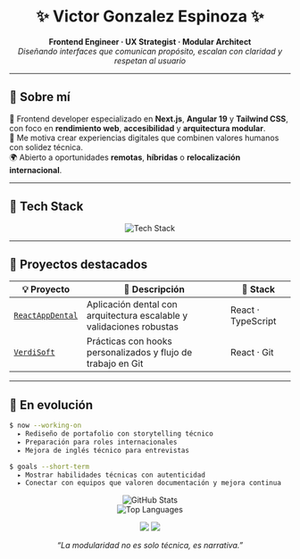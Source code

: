 


<h1 align="center">✨ Victor Gonzalez Espinoza ✨</h1>

<p align="center">
  <strong>Frontend Engineer · UX Strategist · Modular Architect</strong><br>
  <em>Diseñando interfaces que comunican propósito, escalan con claridad y respetan al usuario</em>
</p>

---

## 🧠 Sobre mí  

🎯 Frontend developer especializado en **Next.js**, **Angular 19** y **Tailwind CSS**, con foco en **rendimiento web**, **accesibilidad** y **arquitectura modular**.  
🧩 Me motiva crear experiencias digitales que combinen valores humanos con solidez técnica.  
🌍 Abierto a oportunidades **remotas**, **híbridas** o **relocalización internacional**.  

---

## 🚀 Tech Stack  

<p align="center">
  <img src="https://skillicons.dev/icons?i=nextjs,angular,tailwind,ts,vercel,github,figma,javascript,react" alt="Tech Stack" />
</p>

---

## 📁 Proyectos destacados

| 💡 Proyecto | 📝 Descripción | 🧪 Stack |
|-------------|----------------|----------|
| [`ReactAppDental`](https://github.com/15025V/ReactAppDental) | Aplicación dental con arquitectura escalable y validaciones robustas | React · TypeScript |
| [`VerdiSoft`](https://github.com/15025V/VerdiSoft) | Prácticas con hooks personalizados y flujo de trabajo en Git | React · Git |

---

## 🔧 En evolución  

```bash
$ now --working-on
  ▸ Rediseño de portafolio con storytelling técnico
  ▸ Preparación para roles internacionales
  ▸ Mejora de inglés técnico para entrevistas

$ goals --short-term
  ▸ Mostrar habilidades técnicas con autenticidad
  ▸ Conectar con equipos que valoren documentación y mejora continua
```
<p align="center"> <img src="https://github-readme-stats.vercel.app/api?username=15025V&show_icons=true&theme=tokyonight" alt="GitHub Stats" /> <br> <img src="https://github-readme-stats.vercel.app/api/top-langs/?username=15025V&layout=compact&theme=tokyonight" alt="Top Languages" /> </p>
<p align="center"> <a href="https://www.linkedin.com/in/victor-gonzalez-espinoza-42709a276"><img src="https://img.shields.io/badge/-LinkedIn-blue?style=for-the-badge&logo=linkedin&logoColor=white" /></a> <a href="https://https://15025v.github.io/VictorDev/"><img src="https://img.shields.io/badge/-Portafolio-black?style=for-the-badge&logo=vercel&logoColor=white" /></a>

<p align="center"> <em>“La modularidad no es solo técnica, es narrativa.”</em> </p>
